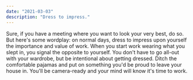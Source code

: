 ```yaml
---
date: "2021-03-03"
description: "Dress to impress."
---
```


Sure, if you have a meeting where you want to look your very best, do so. But here's some wordplay: on normal days, dress to impress upon yourself the importance and value of work. When you start work wearing what you slept in, you signal the opposite to yourself. You don't have to go all-out with your wardrobe, but be intentional about getting dressed. Ditch the comfortable pajamas and put on something you'd be proud to leave your house in. You'll be camera-ready and your mind will know it's time to work.